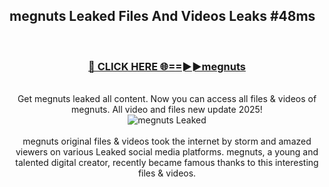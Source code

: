 ## megnuts Leaked Files And Videos Leaks #48ms
<br>
<div align="center">
<h3><a href="https://watchclip.my.id/megnuts" rel="nofollow">🔴 CLICK HERE 🌐==►►megnuts</a></h3>
<br>
Get megnuts leaked all content. Now you can access all files & videos of megnuts. All video and files new update 2025!
<br>
<a href="https://watchclip.my.id/megnuts" rel="nofollow" data-target="animated-image.originalLink"><img src="https://i.ibb.co.com/WyWwxjT/player-gif2.gif" alt="megnuts Leaked" style="max-width: 100%; display: inline-block;" data-target="animated-image.originalImage"></a>
<br><br>
megnuts original files & videos took the internet by storm and amazed viewers on various Leaked social media platforms. megnuts, a young and talented digital creator, recently became famous thanks to this interesting files & videos.
</div>
<br>